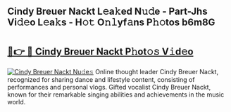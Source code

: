 ## Cindy Breuer Nackt L𝚎a𝚔ed N𝚞𝚍e - Part-Jhs Vi𝚍𝚎o L𝚎a𝚔s - H𝚘𝚝 O𝚗𝚕yf𝚊ns P𝚑𝚘tos b6m8G

# <h2><a href="http://kfbppin.oniu.top/?m=Cindy+Breuer+Nackt">🔗👉 🔴 Cindy Breuer Nackt P𝚑ot𝚘𝚜 V𝚒d𝚎o</a></h2>

[![Cindy Breuer Nackt Nu𝚍e𝚜](https://i.imgur.com/0qMVB7G.gif)](http://kfbppin.oniu.top/?m=Cindy+Breuer+Nackt)
Online thought leader Cindy Breuer Nackt, recognized for sharing dance and lifestyle content, consisting of performances and personal vlogs. Gifted vocalist Cindy Breuer Nackt, known for their remarkable singing abilities and achievements in the music world.  
